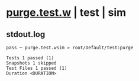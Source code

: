 # [purge.test.w](../../../../../../tests/sdk_tests/queue/purge.test.w) | test | sim

## stdout.log
```log
pass ─ purge.test.wsim » root/Default/test:purge

Tests 1 passed (1)
Snapshots 1 skipped
Test Files 1 passed (1)
Duration <DURATION>
```

